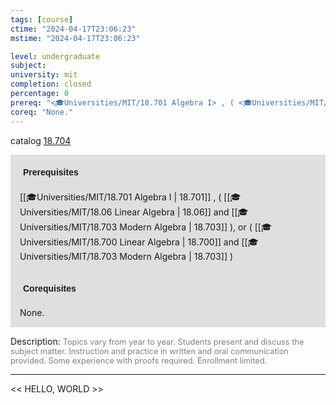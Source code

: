 ```yaml
---
tags: [course]
ctime: "2024-04-17T23:06:23"
mstime: "2024-04-17T23:06:23"

level: undergraduate
subject: 
university: mit
completion: closed
percentage: 0
prereq: "<🎓Universities/MIT/18.701 Algebra I> , ( <🎓Universities/MIT/18.06 Linear Algebra> and <🎓Universities/MIT/18.703 Modern Algebra> ), or ( <🎓Universities/MIT/18.700 Linear Algebra> and <🎓Universities/MIT/18.703 Modern Algebra> )"
coreq: "None."
---
```


catalog [18.704](http://student.mit.edu/catalog/m18b.html#18.704)

<span style="display: block; padding: 15px; background-color: rgb(100, 100, 100, 0.2);"><font id="m_prereq1774_0" style="display: block; font-family: Arial, sans-serif; font-weight: bold; padding: 5px">Prerequisites</font><br><span id="prereq1774_0">[[🎓Universities/MIT/18.701 Algebra I | 18.701]] , ( [[🎓Universities/MIT/18.06 Linear Algebra | 18.06]] and [[🎓Universities/MIT/18.703 Modern Algebra | 18.703]] ), or ( [[🎓Universities/MIT/18.700 Linear Algebra | 18.700]] and [[🎓Universities/MIT/18.703 Modern Algebra | 18.703]] )</span></span>
<span style="display: block; padding: 15px; background-color: rgb(100, 100, 100, 0.2);"><font id="m_coreq1774_0" style="display: block; font-family: Arial, sans-serif; font-weight: bold; padding: 5px">Corequisites</font><br><span id="coreq1774_0">None.</span></span>

<font style="">Description:</font>
<font style="color: grey; font-size: 0.8rem;">Topics vary from year to year. Students present and discuss the subject matter. Instruction and practice in written and oral communication provided. Some experience with proofs required. Enrollment limited.</font>



---

<< HELLO, WORLD >>

